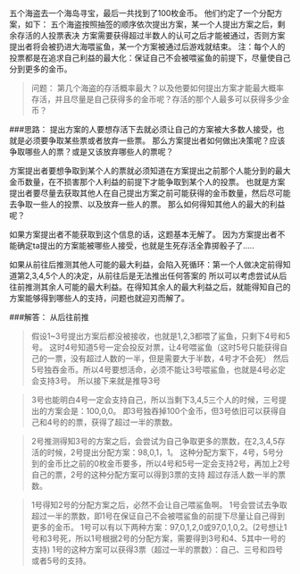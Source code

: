 五个海盗去一个海岛寻宝，最后一共找到了100枚金币。
他们约定了一个分配方案，如下：
五个海盗按照抽签的顺序依次提出方案，某一个人提出方案之后，剩余存活的人投票表决
方案需要获得超过半数人的认可之后才能被通过，否则方案提出者将会被扔进大海喂鲨鱼，某一个方案被通过后游戏就结束。
注：每个人的投票都是在追求自己利益的最大化：保证自己不会被喂鲨鱼的前提下，尽量使自己分到更多的金币。

>问题：
第几个海盗的存活概率最大？以及他要如何提出方案才能最大概率存活，并且尽量是自己获得多的金币呢？存活的那个人最多可以获得多少金币？

###思路：
提出方案的人要想存活下去就必须让自己的方案被大多数人接受，也就是必须要争取某些票或者放弃一些票。
那么方案提出者如何做出决策呢？应该争取哪些人的票？或是又该放弃哪些人的票呢？

方案提出者要想争取到某个人的票就必须知道在方案提出之前那个人能分到的最大金币数量，在不损害那个人利益的前提下才能争取到某个人的投票。
也就是方案提出者要尽量去获取其他人在自己提出方案之前可能获得的金币数量，然后尽可能去争取一些人的投票、以及放弃一些人的票。
那么如何得知其他人的最大的利益呢？

如果方案提出者不能获取到这个信息的话，这题基本无解了。
因为方案提出者不能确定ta提出的方案能被哪些人接受，也就是生死存活全靠掷骰子了.....

如果从前往后推测其他人可能的最大利益，会陷入死循环：第一个人做决定前得知道第2,3,4,5个人的决定，从前往后是无法推出任何答案的
所以可以考虑尝试从后往前推测其余人可能的最大利益。在得知其余人的最大利益之后，就能得知自己的方案能够得到哪些人的支持，问题也就迎刃而解了。

###解答：
从后往前推
>假设1~3号提出方案后都没被接收，也就是1,2,3都喂了鲨鱼，只剩下4号和5号。
这时4号知道5号一定会投反对票，让4号喂鲨鱼（这时5号只能获得自己的一票，没有超过人数的一半，但是需要大于半数，4号才不会死）
然后5号独吞金币。所以4号要想活命，必须不能让3号喂鲨鱼，也就是4号必定会支持3号。
所以接下来就是推导3号

>3号也能明白4号一定会支持自己，所以当剩下3,4,5三个人的时候，三号提出的方案会是：100,0,0。
即3号独吞掉100个金币，但3号依旧可以获得自己和4号的的票，获得了超过一半的票数。

>2号推测得知3号的方案之后，会尝试为自己争取更多的票数，在2,3,4,5存活的时候，2号提出分配方案：98,0,1，1。
这种分配方案下，4号，5号分到的金币比之前的0枚金币要多，所以4号和5号一定会支持2号，再加上2号自己的票，2号的这种分配方案可以得到3票的支持
超过存活人数一半的票数。

>1号得知2号的分配方案之后，必然不会让自己喂鲨鱼啊。
1号会尝试去争取超过一半的票数，即1号在保证自己不会被喂鲨鱼的前提下尽量让自己得到更多的金币。
1号可以有以下两种方案：97,0,1,2,0或97,0,1,0,2。(2号想让1号和3号死，所以1号根据2号的分配方案，需要得到3号和4、5其中一号的支持)
1号的这种方案可以获得3票（超过一半的票数）：自己、三号和四号或者5号的支持。

